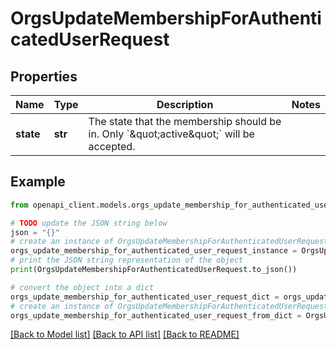 # OrgsUpdateMembershipForAuthenticatedUserRequest


## Properties

Name | Type | Description | Notes
------------ | ------------- | ------------- | -------------
**state** | **str** | The state that the membership should be in. Only &#x60;\&quot;active\&quot;&#x60; will be accepted. | 

## Example

```python
from openapi_client.models.orgs_update_membership_for_authenticated_user_request import OrgsUpdateMembershipForAuthenticatedUserRequest

# TODO update the JSON string below
json = "{}"
# create an instance of OrgsUpdateMembershipForAuthenticatedUserRequest from a JSON string
orgs_update_membership_for_authenticated_user_request_instance = OrgsUpdateMembershipForAuthenticatedUserRequest.from_json(json)
# print the JSON string representation of the object
print(OrgsUpdateMembershipForAuthenticatedUserRequest.to_json())

# convert the object into a dict
orgs_update_membership_for_authenticated_user_request_dict = orgs_update_membership_for_authenticated_user_request_instance.to_dict()
# create an instance of OrgsUpdateMembershipForAuthenticatedUserRequest from a dict
orgs_update_membership_for_authenticated_user_request_from_dict = OrgsUpdateMembershipForAuthenticatedUserRequest.from_dict(orgs_update_membership_for_authenticated_user_request_dict)
```
[[Back to Model list]](../README.md#documentation-for-models) [[Back to API list]](../README.md#documentation-for-api-endpoints) [[Back to README]](../README.md)


